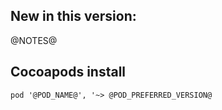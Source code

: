 ## New in this version:

@NOTES@


## Cocoapods install
`pod '@POD_NAME@', '~> @POD_PREFERRED_VERSION@`
